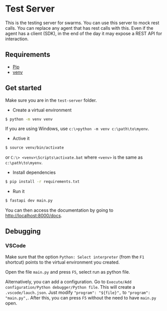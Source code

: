 # Test Server

This is the testing server for swarms. You can use this server to mock rest calls. You can replace any agent that has rest calls with this. Even if the agent has a client (SDK), in the end of the day it may expose a REST API for interaction.

## Requirements

- [Pip](https://pypi.org/project/pip/)
- [venv](https://docs.python.org/3/library/venv.html)

## Get started

Make sure you are in the `test-server` folder.

- Create a virtual environment

```bash
$ python -m venv venv
```

If you are using Windows, use `c:\>python -m venv c:\path\to\myenv`.

- Active it

```bash
$ source venv/bin/activate
```

or `C:\> <venv>\Scripts\activate.bat` where `<venv>` is the same as `c:\path\to\myenv`.

- Install dependencies

```bash
$ pip install -r requirements.txt
```

- Run it

```bash
$ fastapi dev main.py
```

You can then access the documentation by going to [ http://localhost:8000/docs](http://localhost:8000/docs).

## Debugging

### VSCode

Make sure that the option `Python: Select interpreter` (from the `F1` shortcut) points to the virtual environment you created.

Open the file `main.py` and press `F5`, select run as python file.

Alternatively, you can add a configuration. Go to `Execute/Add configuration/Python debugger/Python file`. This will create a `.vscode/lauch.json`. Just modify `"program": "${file}",` to `"program": "main.py",`. After this, you can press `F5` without the need to have `main.py` open.
